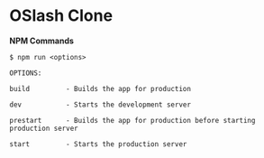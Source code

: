 # OSlash Clone

**NPM Commands**

```shell
$ npm run <options>

OPTIONS:

build         - Builds the app for production

dev           - Starts the development server

prestart      - Builds the app for production before starting production server

start         - Starts the production server
```
